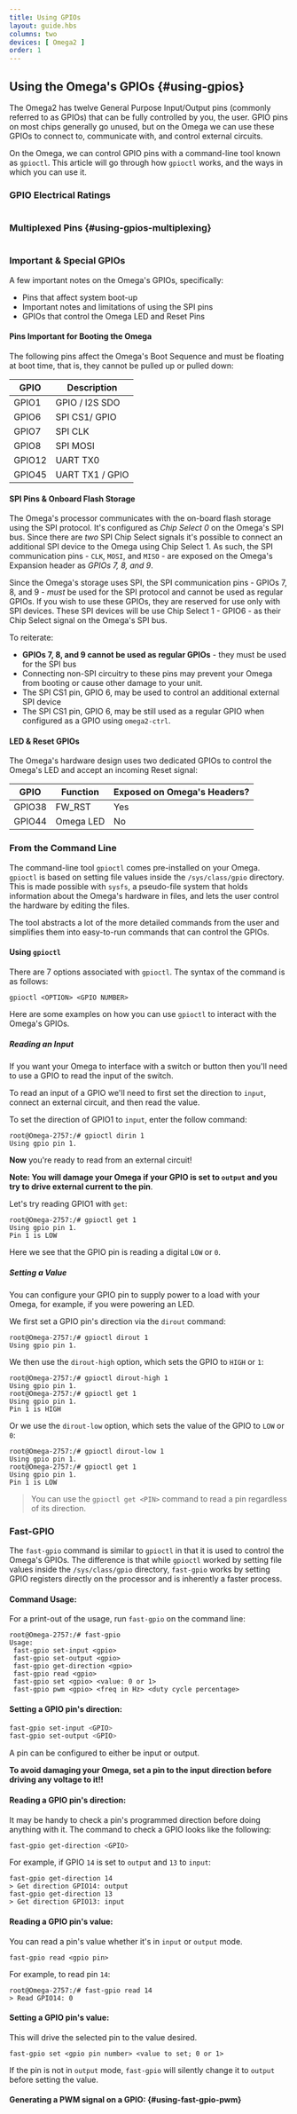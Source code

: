 ```yaml
---
title: Using GPIOs
layout: guide.hbs
columns: two
devices: [ Omega2 ]
order: 1
---
```


## Using the Omega's GPIOs {#using-gpios}

The Omega2 has twelve General Purpose Input/Output pins (commonly referred to as GPIOs) that can be fully controlled by you, the user. GPIO pins on most chips generally go unused, but on the Omega we can use these GPIOs to connect to, communicate with, and control external circuits.

On the Omega, we can control GPIO pins with a command-line tool known as `gpioctl`. This article will go through how `gpioctl` works, and the ways in which you can use it.


<!-- TODO: add section describing GPIO in output direction with an example -->

<!-- TODO: add section describing gpio in input direction with an example -->

### GPIO Electrical Ratings

```{r child = './GPIO-electrical-characteristics.md'}
```

### Multiplexed Pins {#using-gpios-multiplexing}

```{r child = './using-gpios-multiplexed-pins.md'}
```

### Important & Special GPIOs

A few important notes on the Omega's GPIOs, specifically:

* Pins that affect system boot-up
* Important notes and limitations of using the SPI pins
* GPIOs that control the Omega LED and Reset Pins

#### Pins Important for Booting the Omega

The following pins affect the Omega's Boot Sequence and must be floating at boot time, that is, they cannot be pulled up or pulled down:

| GPIO   | Description        |
|--------|--------------------|
| GPIO1  | GPIO / I2S SDO     |
| GPIO6  | SPI CS1/ GPIO      |
| GPIO7  | SPI CLK            |
| GPIO8  | SPI MOSI           |
| GPIO12 | UART TX0           |
| GPIO45 | UART TX1 / GPIO    |

#### SPI Pins & Onboard Flash Storage

The Omega's processor communicates with the on-board flash storage using the SPI protocol. It's configured as *Chip Select 0* on the Omega's SPI bus. Since there are *two* SPI Chip Select signals it's possible to connect an additional SPI device to the Omega using Chip Select 1. As such, the SPI communication pins - `CLK`, `MOSI`, and `MISO` - are exposed on the Omega's Expansion header as *GPIOs 7, 8, and 9*.

Since the Omega's storage uses SPI, the SPI communication pins - GPIOs 7, 8, and 9 - *must* be used for the SPI protocol and cannot be used as regular GPIOs. If you wish to use these GPIOs, they are reserved for use only with SPI devices. These SPI devices will be use Chip Select 1 - GPIO6 - as their Chip Select signal on the Omega's SPI bus.

To reiterate:

* **GPIOs 7, 8, and 9 cannot be used as regular GPIOs** - they must be used for the SPI bus
* Connecting non-SPI circuitry to these pins may prevent your Omega from booting or cause other damage to your unit.
* The SPI CS1 pin, GPIO 6, may be used to control an additional external SPI device
* The SPI CS1 pin, GPIO 6, may be still used as a regular GPIO when configured as a GPIO using `omega2-ctrl`.

#### LED & Reset GPIOs

The Omega's hardware design uses two dedicated GPIOs to control the Omega's LED and accept an incoming Reset signal:

| GPIO   | Function  | Exposed on Omega's Headers? |
|--------|-----------|-----------------------------|
| GPIO38 | FW_RST    | Yes                         |
| GPIO44 | Omega LED | No                          |


### From the Command Line

The command-line tool `gpioctl` comes pre-installed on your Omega. `gpioctl` is based on setting file values inside the `/sys/class/gpio` directory. This is made possible with `sysfs`, a pseudo-file system that holds information about the Omega's hardware in files, and lets the user control the hardware by editing the files.

The tool abstracts a lot of the more detailed commands from the user and simplifies them into easy-to-run commands that can control the GPIOs.

#### Using `gpioctl`

There are 7 options associated with `gpioctl`. The syntax of the command is as follows:

```
gpioctl <OPTION> <GPIO NUMBER>
```

Here are some examples on how you can use `gpioctl` to interact with the Omega's GPIOs.

##### Reading an Input

If you want your Omega to interface with a switch or button then you'll need to use a GPIO to read the input of the switch.

To read an input of a GPIO we'll need to first set the direction to `input`, connect an external circuit, and then read the value.

To set the direction of GPIO1 to `input`, enter the follow command:

```
root@Omega-2757:/# gpioctl dirin 1
Using gpio pin 1.
```

**Now** you're ready to read from an external circuit!

**Note: You will damage your Omega if your GPIO is set to `output` and you try to drive external current to the pin**.

Let's try reading GPIO1 with `get`:

```
root@Omega-2757:/# gpioctl get 1
Using gpio pin 1.
Pin 1 is LOW
```

Here we see that the GPIO pin is reading a digital `LOW` or `0`.


##### Setting a Value

You can configure your GPIO pin to supply power to a load with your Omega, for example, if you were powering an LED.

We first set a GPIO pin's direction via the `dirout` command:

```
root@Omega-2757:/# gpioctl dirout 1
Using gpio pin 1.
```


We then use the `dirout-high` option, which sets the GPIO to `HIGH` or `1`:

```
root@Omega-2757:/# gpioctl dirout-high 1
Using gpio pin 1.
root@Omega-2757:/# gpioctl get 1
Using gpio pin 1.
Pin 1 is HIGH
```


Or we use the `dirout-low` option, which sets the value of the GPIO to `LOW` or `0`:

```
root@Omega-2757:/# gpioctl dirout-low 1
Using gpio pin 1.
root@Omega-2757:/# gpioctl get 1
Using gpio pin 1.
Pin 1 is LOW
```

> You can use the `gpioctl get <PIN>` command to read a pin regardless of its direction.

### Fast-GPIO

The `fast-gpio` command is similar to `gpioctl` in that it is used to control the Omega's GPIOs. The difference is that while `gpioctl` worked by setting file values inside the `/sys/class/gpio` directory, `fast-gpio` works by setting GPIO registers directly on the processor and is inherently a faster process.

#### Command Usage:

For a print-out of the usage, run `fast-gpio` on the command line:

```
root@Omega-2757:/# fast-gpio
Usage:
 fast-gpio set-input <gpio>
 fast-gpio set-output <gpio>
 fast-gpio get-direction <gpio>
 fast-gpio read <gpio>
 fast-gpio set <gpio> <value: 0 or 1>
 fast-gpio pwm <gpio> <freq in Hz> <duty cycle percentage>
```

#### Setting a GPIO pin's direction:

```bash
fast-gpio set-input <GPIO>
fast-gpio set-output <GPIO>
```

A pin can be configured to either be input or output.

**To avoid damaging your Omega, set a pin to the input direction before driving any voltage to it!!**


#### Reading a GPIO pin's direction:

It may be handy to check a pin's programmed direction before doing anything with it. The command to check a GPIO looks like the following:

```bash
fast-gpio get-direction <GPIO>
```

For example, if GPIO `14` is set to `output` and `13` to `input`:

```
fast-gpio get-direction 14
> Get direction GPIO14: output
fast-gpio get-direction 13
> Get direction GPIO13: input
```


#### Reading a GPIO pin's value:

You can read a pin's value whether it's in `input` or `output` mode.

```
fast-gpio read <gpio pin>
```

For example, to read pin `14`:

```
root@Omega-2757:/# fast-gpio read 14
> Read GPIO14: 0
```

#### Setting a GPIO pin's value:

This will drive the selected pin to the value desired.

```
fast-gpio set <gpio pin number> <value to set; 0 or 1>
```

If the pin is not in `output` mode, `fast-gpio` will silently change it to `output` before setting the value.


#### Generating a PWM signal on a GPIO: {#using-fast-gpio-pwm}

```{r child = './using-gpios-fast-gpio-pwm.md'}
```

